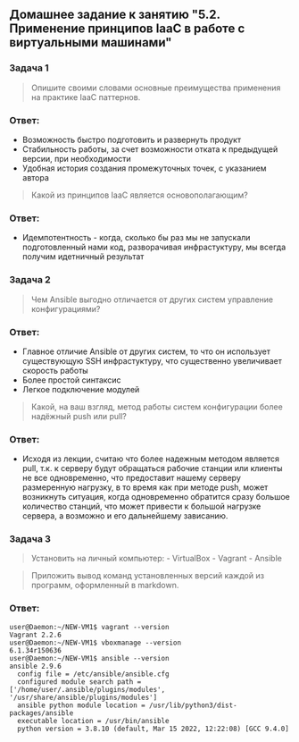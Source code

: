 ## Домашнее задание к занятию "5.2. Применение принципов IaaC в работе с виртуальными машинами"
### Задача 1
> Опишите своими словами основные преимущества применения на практике IaaC паттернов.
### Ответ:
- Возможность быстро подготовить и развернуть продукт
- Стабильность работы, за счет возможности отката к предыдущей версии, при необходимости
- Удобная история создания промежуточных точек, с указанием автора
> Какой из принципов IaaC является основополагающим?
### Ответ:
- Идемпотентность - когда, сколько бы раз мы не запускали подготовленный нами код, разворачивая инфрастуктуру, мы всегда получим идетничный результат
### Задача 2
> Чем Ansible выгодно отличается от других систем управление конфигурациями?
### Ответ:
- Главное отличие Ansible от других систем, то что он использует существующую SSH инфрастуктуру, что существенно увеличивает скорость работы
- Более простой синтаксис
- Легкое подключение модулей  
> Какой, на ваш взгляд, метод работы систем конфигурации более надёжный push или pull?
### Ответ:
- Исходя из лекции, считаю что более надежным методом является pull, т.к. к серверу будут обращаться рабочие станции или клиенты не все одновременно, что предоставит нашему серверу размеренную нагрузку, в то время как при методе push, может возникнуть ситуация, когда одновременно обратится сразу большое количество станций, что может привести к большой нагрузке сервера, а возможно и его дальнейшему зависанию.
### Задача 3
> Установить на личный компьютер:
    - VirtualBox
    - Vagrant
    - Ansible

> Приложить вывод команд установленных версий каждой из программ, оформленный в markdown.
### Ответ:
```
user@Daemon:~/NEW-VM1$ vagrant --version
Vagrant 2.2.6
user@Daemon:~/NEW-VM1$ vboxmanage --version
6.1.34r150636
user@Daemon:~/NEW-VM1$ ansible --version
ansible 2.9.6
  config file = /etc/ansible/ansible.cfg
  configured module search path = ['/home/user/.ansible/plugins/modules', '/usr/share/ansible/plugins/modules']
  ansible python module location = /usr/lib/python3/dist-packages/ansible
  executable location = /usr/bin/ansible
  python version = 3.8.10 (default, Mar 15 2022, 12:22:08) [GCC 9.4.0]
```


